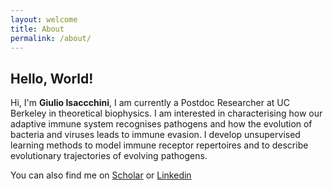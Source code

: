 ```yaml
---
layout: welcome
title: About
permalink: /about/
---
```

## Hello, World!

Hi, I'm **Giulio Isaccchini**, I am currently a Postdoc Researcher at UC Berkeley in theoretical biophysics.
I am interested in characterising how our adaptive immune system recognises pathogens and how the evolution of bacteria and viruses leads to immune evasion.
I develop unsupervised learning methods to model immune receptor repertoires and to describe evolutionary trajectories of evolving pathogens.

You can also find me on [Scholar](https://scholar.google.com/citations?user=sDEicokAAAAJ&hl=en) or [Linkedin](https://www.linkedin.com/in/giulio-isacchini-a71662144/)
